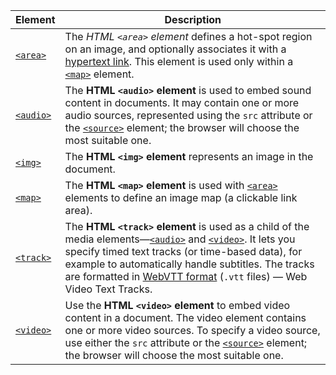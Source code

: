 | Element | Description |
| --- | --- |
| [`<area>`](/en-US/docs/Web/HTML/Element/area "The HTML <area> element defines a hot-spot region on an image, and optionally associates it with a hypertext link. This element is used only within a <map> element.") | The _HTML `<area>` element_ defines a hot-spot region on an image, and optionally associates it with a [hypertext link](/en-US/docs/Glossary/Hyperlink "hypertext link: Hyperlinks connect webpages or data items to one another. In HTML, <a> elements define hyperlinks from a spot on a webpage (like a text string or image) to another spot on some webpage (even the same page)."). This element is used only within a [`<map>`](/en-US/docs/Web/HTML/Element/map "The HTML <map> element is used with <area> elements to define an image map (a clickable link area).") element. |
| [`<audio>`](/en-US/docs/Web/HTML/Element/audio "The HTML <audio> element is used to embed sound content in documents. It may contain one or more audio sources, represented using the src attribute or the <source> element; the browser will choose the most suitable one.") | The **HTML `<audio>` element** is used to embed sound content in documents. It may contain one or more audio sources, represented using the `src` attribute or the [`<source>`](/en-US/docs/Web/HTML/Element/source "The HTML <source> element specifies multiple media resources for either the <picture>, the <audio> or the <video> element. It is an empty element. It is commonly used to serve the same media content in multiple formats supported by different browsers.") element; the browser will choose the most suitable one. |
| [`<img>`](/en-US/docs/Web/HTML/Element/img "The HTML <img> element represents an image in the document.") | The **HTML `<img>` element** represents an image in the document. |
| [`<map>`](/en-US/docs/Web/HTML/Element/map "The HTML <map> element is used with <area> elements to define an image map (a clickable link area).") | The **HTML `<map>` element** is used with [`<area>`](/en-US/docs/Web/HTML/Element/area "The HTML <area> element defines a hot-spot region on an image, and optionally associates it with a hypertext link. This element is used only within a <map> element.") elements to define an image map (a clickable link area). |
| [`<track>`](/en-US/docs/Web/HTML/Element/track "The HTML <track> element is used as a child of the media elements—<audio> and <video>. It lets you specify timed text tracks (or time-based data), for example to automatically handle subtitles. The tracks are formatted in WebVTT format (.vtt files) — Web Video Text Tracks.") | The **HTML `<track>` element** is used as a child of the media elements—[`<audio>`](/en-US/docs/Web/HTML/Element/audio "The HTML <audio> element is used to embed sound content in documents. It may contain one or more audio sources, represented using the src attribute or the <source> element; the browser will choose the most suitable one.") and [`<video>`](/en-US/docs/Web/HTML/Element/video "Use the HTML <video> element to embed video content in a document. The video element contains one or more video sources. To specify a video source, use either the src attribute or the <source> element; the browser will choose the most suitable one."). It lets you specify timed text tracks (or time-based data), for example to automatically handle subtitles. The tracks are formatted in [WebVTT format](/en-US/docs/Web/API/Web_Video_Text_Tracks_Format) (`.vtt` files) — Web Video Text Tracks. |
| [`<video>`](/en-US/docs/Web/HTML/Element/video "Use the HTML <video> element to embed video content in a document. The video element contains one or more video sources. To specify a video source, use either the src attribute or the <source> element; the browser will choose the most suitable one.") | Use the **HTML `<video>` element** to embed video content in a document. The video element contains one or more video sources. To specify a video source, use either the `src` attribute or the [`<source>`](/en-US/docs/Web/HTML/Element/source "The HTML <source> element specifies multiple media resources for either the <picture>, the <audio> or the <video> element. It is an empty element. It is commonly used to serve the same media content in multiple formats supported by different browsers.") element; the browser will choose the most suitable one. |
